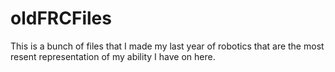 # oldFRCFiles
This is a bunch of files that I made my last year of robotics that are the most resent representation of my ability I have on here.
